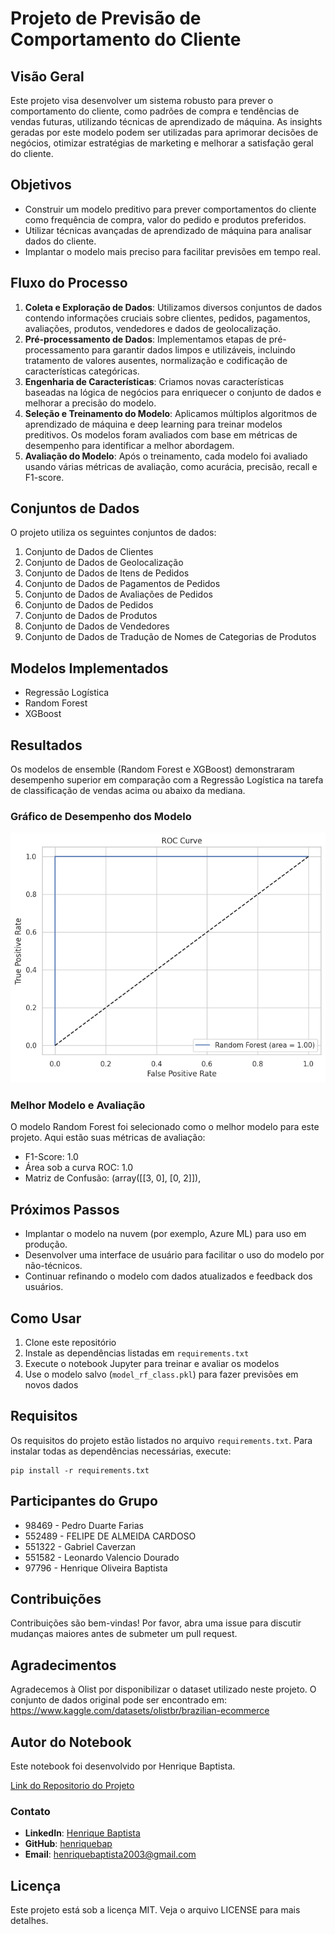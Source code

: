 
# Projeto de Previsão de Comportamento do Cliente

## Visão Geral

Este projeto visa desenvolver um sistema robusto para prever o comportamento do cliente, como padrões de compra e tendências de vendas futuras, utilizando técnicas de aprendizado de máquina. As insights geradas por este modelo podem ser utilizadas para aprimorar decisões de negócios, otimizar estratégias de marketing e melhorar a satisfação geral do cliente.

## Objetivos

- Construir um modelo preditivo para prever comportamentos do cliente como frequência de compra, valor do pedido e produtos preferidos.
- Utilizar técnicas avançadas de aprendizado de máquina para analisar dados do cliente.
- Implantar o modelo mais preciso para facilitar previsões em tempo real.

## Fluxo do Processo

1. **Coleta e Exploração de Dados**: Utilizamos diversos conjuntos de dados contendo informações cruciais sobre clientes, pedidos, pagamentos, avaliações, produtos, vendedores e dados de geolocalização.
2. **Pré-processamento de Dados**: Implementamos etapas de pré-processamento para garantir dados limpos e utilizáveis, incluindo tratamento de valores ausentes, normalização e codificação de características categóricas.
3. **Engenharia de Características**: Criamos novas características baseadas na lógica de negócios para enriquecer o conjunto de dados e melhorar a precisão do modelo.
4. **Seleção e Treinamento do Modelo**: Aplicamos múltiplos algoritmos de aprendizado de máquina e deep learning para treinar modelos preditivos. Os modelos foram avaliados com base em métricas de desempenho para identificar a melhor abordagem.
5. **Avaliação do Modelo**: Após o treinamento, cada modelo foi avaliado usando várias métricas de avaliação, como acurácia, precisão, recall e F1-score.

## Conjuntos de Dados

O projeto utiliza os seguintes conjuntos de dados:

1. Conjunto de Dados de Clientes
2. Conjunto de Dados de Geolocalização
3. Conjunto de Dados de Itens de Pedidos
4. Conjunto de Dados de Pagamentos de Pedidos
5. Conjunto de Dados de Avaliações de Pedidos
6. Conjunto de Dados de Pedidos
7. Conjunto de Dados de Produtos
8. Conjunto de Dados de Vendedores
9. Conjunto de Dados de Tradução de Nomes de Categorias de Produtos

## Modelos Implementados

- Regressão Logística
- Random Forest
- XGBoost

## Resultados

Os modelos de ensemble (Random Forest e XGBoost) demonstraram desempenho superior em comparação com a Regressão Logística na tarefa de classificação de vendas acima ou abaixo da mediana.

### Gráfico de Desempenho dos Modelo

![RandomForestROC](https://github.com/henriquebap/CustomerForecast_ML_EDA_Predict/blob/main/images/RandomForestROC.png)

### Melhor Modelo e Avaliação

O modelo Random Forest foi selecionado como o melhor modelo para este projeto. Aqui estão suas métricas de avaliação:

- F1-Score: 1.0
- Área sob a curva ROC: 1.0
- Matriz de Confusão: (array([[3, 0],
  						[0, 2]]),

## Próximos Passos

- Implantar o modelo na nuvem (por exemplo, Azure ML) para uso em produção.
- Desenvolver uma interface de usuário para facilitar o uso do modelo por não-técnicos.
- Continuar refinando o modelo com dados atualizados e feedback dos usuários.

## Como Usar

1. Clone este repositório
2. Instale as dependências listadas em `requirements.txt`
3. Execute o notebook Jupyter para treinar e avaliar os modelos
4. Use o modelo salvo (`model_rf_class.pkl`) para fazer previsões em novos dados

## Requisitos

Os requisitos do projeto estão listados no arquivo `requirements.txt`. Para instalar todas as dependências necessárias, execute:

```
pip install -r requirements.txt
```

## Participantes do Grupo

- 98469 - Pedro Duarte Farias
- 552489 - FELIPE DE ALMEIDA CARDOSO
- 551322 - Gabriel Caverzan
- 551582 - Leonardo Valencio Dourado
- 97796 - Henrique Oliveira Baptista

## Contribuições

Contribuições são bem-vindas! Por favor, abra uma issue para discutir mudanças maiores antes de submeter um pull request.

## Agradecimentos

Agradecemos à Olist por disponibilizar o dataset utilizado neste projeto. O conjunto de dados original pode ser encontrado em:
https://www.kaggle.com/datasets/olistbr/brazilian-ecommerce

## Autor do Notebook

Este notebook foi desenvolvido por Henrique Baptista.

[Link do Repositorio do Projeto](https://github.com/henriquebap/CustomerForecast_ML_EDA_Predict)

### Contato

- **LinkedIn**: [Henrique Baptista](https://www.linkedin.com/in/henrique-baptista777/)
- **GitHub**: [henriquebap](https://github.com/henriquebap)
- **Email**: [henriquebaptista2003@gmail.com](mailto:henriquebaptista2003@gmail.com)

## Licença

Este projeto está sob a licença MIT. Veja o arquivo LICENSE para mais detalhes.
